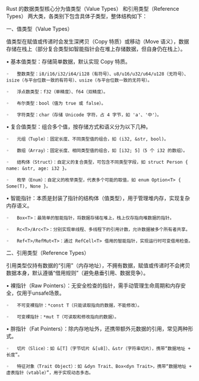 Rust 的数据类型核心分为值类型（Value Types） 和引用类型（Reference Types） 两大类，各类别下包含具体子类型，整体结构如下：

一、值类型（Value Types）

值类型在赋值或传递时会发生深拷贝（Copy 特质）或移动（Move 语义），数据存储在栈上（部分复合类型如智能指针会在堆上存储数据，但自身仍在栈上）。

•	基本值类型：存储简单数据，默认实现 Copy 特质。

	◦	整数类型：i8/i16/i32/i64/i128（有符号）、u8/u16/u32/u64/u128（无符号）、isize（与平台位数一致的有符号）、usize（与平台位数一致的无符号）。
	
	◦	浮点数类型：f32（单精度）、f64（双精度）。
	
	◦	布尔类型：bool（值为 true 或 false）。
	
	◦	字符类型：char（存储 Unicode 字符，占 4 字节，如 'a'、'中'）。

•	复合值类型：组合多个值，按存储方式和语义分为以下几种。

	◦	元组（Tuple）：固定长度、不同类型值的组合，如 (i32, &str, bool)。

	◦	数组（Array）：固定长度、相同类型值的组合，如 [i32; 5]（5 个 i32 的数组）。

	◦	结构体（Struct）：自定义的复合类型，可包含不同类型字段，如 struct Person { name: &str, age: i32 }。

	◦	枚举（Enum）：自定义的枚举类型，代表多个可能的取值，如 enum Option<T> { Some(T), None }。

•	智能指针：本质是封装了指针的结构体（值类型），用于管理堆内存，实现复杂内存语义。

	◦	Box<T>：最简单的智能指针，将数据存储在堆上，栈上仅存指向堆数据的指针。

	◦	Rc<T>/Arc<T>：分别实现单线程、多线程下的引用计数，允许数据被多个所有者共享。

	◦	Ref<T>/RefMut<T>：通过 RefCell<T> 借用的智能指针，实现运行时可变借用检查。

二、引用类型（Reference Types）

引用类型仅持有数据的“引用”（内存地址），不拥有数据，赋值或传递时不会拷贝数据本身，默认遵循“借用规则”（避免悬垂引用、数据竞争）。

•	裸指针（Raw Pointers）：无安全检查的指针，需手动管理生命周期和内存安全，仅用于unsafe场景。

	◦	不可变裸指针：*const T（只能读取指向的数据，不能修改）。

	◦	可变裸指针：*mut T（可读取和修改指向的数据）。

•	胖指针（Fat Pointers）：除内存地址外，还携带额外元数据的引用，常见两种形式。

	◦	切片（Slice）：如 &[T]（字节切片 &[u8]）、&str（字符串切片），携带“数据地址 + 长度”。

	◦	特征对象（Trait Object）：如 &dyn Trait、Box<dyn Trait>，携带“数据地址 + 虚表指针（vtable）”，用于实现动态多态。
